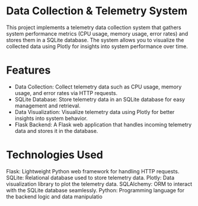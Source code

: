 # Data Collection & Telemetry System

This project implements a telemetry data collection system that gathers system performance metrics (CPU usage, memory usage, error rates) and stores them in a SQLite database. The system allows you to visualize the collected data using Plotly for insights into system performance over time.

# Features

* Data Collection: Collect telemetry data such as CPU usage, memory usage, and error rates via HTTP requests.
* SQLite Database: Store telemetry data in an SQLite database for easy management and retrieval.
* Data Visualization: Visualize telemetry data using Plotly for better insights into system behavior.
* Flask Backend: A Flask web application that handles incoming telemetry data and stores it in the database.
  
# Technologies Used
Flask: Lightweight Python web framework for handling HTTP requests.
SQLite: Relational database used to store telemetry data.
Plotly: Data visualization library to plot the telemetry data.
SQLAlchemy: ORM to interact with the SQLite database seamlessly.
Python: Programming language for the backend logic and data manipulatio

